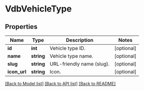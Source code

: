 # VdbVehicleType

## Properties
Name | Type | Description | Notes
------------ | ------------- | ------------- | -------------
**id** | **int** | Vehicle type ID. | [optional] 
**name** | **string** | Vehicle type name. | [optional] 
**slug** | **string** | URL-friendly name (slug). | [optional] 
**icon_url** | **string** | Icon. | [optional] 

[[Back to Model list]](../../README.md#documentation-for-models) [[Back to API list]](../../README.md#documentation-for-api-endpoints) [[Back to README]](../../README.md)

